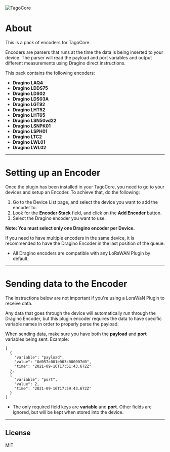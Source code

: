 ![TagoCore](/assets/logo-plugin-black.png)

# About

This is a pack of encoders for TagoCore.

Encoders are parsers that runs at the time the data is being inserted to your device. The parser will read the payload and port variables and output different measurements using Dragino direct instructions.

This pack contains the following encoders:
* **Dragino LAQ4**
* **Dragino LDDS75**
* **Dragino LDS02**
* **Dragino LDS03A**
* **Dragino LGT92**
* **Dragino LHT52**
* **Dragino LHT65**
* **Dragino LSN50vd22**
* **Dragino LSNPK01**
* **Dragino LSPH01**
* **Dragino LTC2**
* **Dragino LWL01**
* **Dragino LWL02**

---

# Setting up an Encoder

Once the plugin has been installed in your TagoCore, you need to go to your devices and setup an Encoder. To achieve that, do the following:

1. Go to the Device List page, and select the device you want to add the encoder to.
2. Look for the **Encoder Stack** field, and click on the **Add Encoder** button.
3. Select the Dragino encoder you want to use.

**Note: You must select only one Dragino encoder per Device.**

If you need to have multiple encoders in the same device, it is recommended to have the Dragino Encoder in the last position of the queue.

* All Dragino encoders are compatible with any LoRaWAN Plugin by default.

---

# Sending data to the Encoder

The instructions below are not important if you're using a LoraWaN Plugin to receive data.

Any data that goes through the device will automatically run through the Dragino Encoder, but this plugin encoder requires the data to have specific variable names in order to properly parse the payload.

When sending data, make sure you have both the **payload** and **port** variables being sent. Example:

```
[
  {
    "variable": "payload",
    "value": "0d057c001e003c000007d0",
    "time": "2021-09-16T17:51:43.672Z"
  },
  {
    "variable": "port",
    "value": 2,
    "time": "2021-09-16T17:59:43.672Z"
  }
]
```
 
* The only required field keys are **variable** and **port**. Other fields are ignored, but will be kept when stored into the device.

---

## License

MIT
